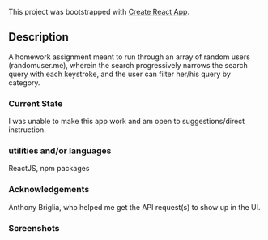 This project was bootstrapped with [Create React App](https://github.com/facebook/create-react-app).

## Description

A homework assignment meant to run through an array of random users (randomuser.me), wherein the search progressively narrows the search query with each keystroke, and the user can filter her/his query by category. 

### Current State

I was unable to make this app work and am open to suggestions/direct instruction. 

### utilities and/or languages

ReactJS, npm packages

### Acknowledgements

Anthony Briglia, who helped me get the API request(s) to show up in the UI.

### Screenshots
